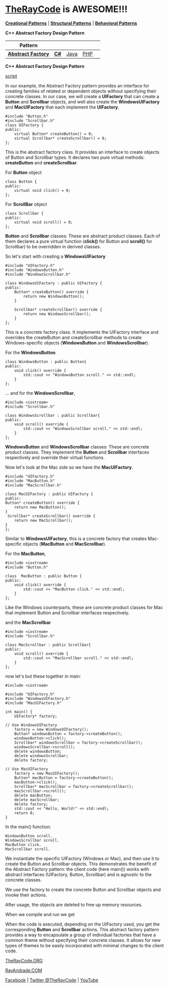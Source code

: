 # [TheRayCode](../../../README.md) is AWESOME!!!

**[Creational Patterns](../README.md)** | **[Structural Patterns](../../Structural/README.md)** | **[Behavioral Patterns](../../Behavioral/README.md)**

**C++ Abstract Factory Design Pattern**

|Pattern|   |   |   |   |
|---|---|---|---|---|
| [**Abstract Factory**](../AbstractFactory/README.md) | [**C#**](../../../Csharp/Creational/AbstractFactory/README.md) | [Java](../../../Java/Creational/AbstractFactory/README.md) | [PHP](../../../PHP/Creational/AbstractFactory/README.md) |

**C++ Abstract Factory Design Pattern**

[script](./script/page01.md)

In our example, the Abstract Factory pattern provides an interface for creating families of related or dependent objects without specifying their concrete classes. In our case, we will create a **UIFactory** that can create a **Button** and **Scrollbar** objects, and well also create the **WindowsUIFactory** and **MacUIFactory** that each implement the **UIFactory**.

```
#include "Button.h"
#include "Scrollbar.h"
class UIFactory { 
public:
    virtual Button* createButton() = 0;
    virtual Scrollbar* createScrollbar() = 0;
};
```
This is the abstract factory class. It provides an interface to create objects of Button and Scrollbar types. 
It declares two pure virtual methods: **createButton** and **createScrollbar**.


For **Button** object
```
class Button {
public:
    virtual void click() = 0;
};
```
For **ScrollBar** object
```
class Scrollbar { 
public:
    virtual void scroll() = 0;
};
```

**Button** and **Scrollbar** classes:
These are abstract product classes. Each of them declares a pure virtual function (**click()** for Button and **scroll()** for Scrollbar) to be overridden in derived classes.

So let's start with creating a **WindowsUIFactory**

```
#include "UIFactory.h"
#include "WindowsButton.h"
#include "WindowsScrollbar.h"

class WindowsUIFactory : public UIFactory {  
public:
    Button* createButton() override {
        return new WindowsButton();
    }

    Scrollbar* createScrollbar() override {
        return new WindowsScrollbar();
    }
};
```
This is a concrete factory class. It implements the UIFactory interface and overrides the createButton and createScrollbar methods to create Windows-specific objects (**WindowsButton** and **WindowsScrollbar**).

For the **WindowsButton**

```
class WindowsButton : public Button{ 
public:
    void click() override {
        std::cout << "WindowsButton scroll." << std::endl;
    }
};
```
... and for the **WindowsScrollbar**,

```
#include <iostream>
#include "Scrollbar.h"

class WindowsScrollbar : public Scrollbar{ 
public:
    void scroll() override {
        std::cout << "WindowsScrollbar scroll." << std::endl;
    }
};
```
**WindowsButton** and **WindowsScrollbar** classes:
These are concrete product classes. They implement the **Button** and **Scrollbar** interfaces respectively and override their virtual functions.

Now let's look at the Mac side so we have the **MacUIFactory**.

```
#include "UIFactory.h"
#include "MacButton.h"
#include "MacScrollbar.h"

class MacUIFactory : public UIFactory { 
public:
Button* createButton() override {
    return new MacButton();
}
 Scrollbar* createScrollbar() override {
    return new MacScrollbar();
}
};
```
Similar to **WindowsUIFactory**, this is a concrete factory that creates Mac-specific objects (**MacButton** and **MacScrollbar**).

For the **MacButton**,

```
#include <iostream>
#include "Button.h"

class  MacButton : public Button { 
public:
    void click() override {
        std::cout << "MacButton click." << std::endl;
    }
};
```
Like the Windows counterparts, these are concrete product classes for Mac that implement Button and Scrollbar interfaces respectively.

and the **MacScrollbar**

```
#include <iostream>
#include "Scrollbar.h"

class MacScrollbar : public Scrollbar{  
public:
    void scroll() override {
        std::cout << "MacScrollbar scroll." << std::endl;
    }
};
```
now let's but these together in main:




```
#include <iostream>

#include "UIFactory.h"
#include "WindowsUIFactory.h"
#include "MacUIFactory.h"

int main() {
    UIFactory* factory;

// Use WindowsUIFactory
    factory = new WindowsUIFactory();
    Button* windowsButton = factory->createButton();
    windowsButton->click();
    Scrollbar* windowsScrollbar = factory->createScrollbar();
    windowsScrollbar->scroll();
    delete windowsButton;
    delete windowsScrollbar;
    delete factory;

// Use MacUIFactory
    factory = new MacUIFactory();
    Button* macButton = factory->createButton();
    macButton->click();
    Scrollbar* macScrollbar = factory->createScrollbar();
    macScrollbar->scroll();
    delete macButton;
    delete macScrollbar;
    delete factory;
    std::cout << "Hello, World!" << std::endl;
    return 0;
}
```
In the main() function:


```
WindowsButton scroll.
WindowsScrollbar scroll.
MacButton click.
MacScrollbar scroll.
```

We instantiate the specific UIFactory (Windows or Mac), and then use it to create the Button and Scrollbar objects. This demonstrates the benefit of the Abstract Factory pattern: the client code (here main()) works with abstract interfaces (UIFactory, Button, Scrollbar) and is agnostic to the concrete classes.

We use the factory to create the concrete Button and Scrollbar objects and invoke their actions.

After usage, the objects are deleted to free up memory resources.

When we compile and run we get

When the code is executed, depending on the UIFactory used, you get the corresponding **Button** and **Scrollbar** actions. This abstract factory pattern provides a way to encapsulate a group of individual factories that have a common theme without specifying their concrete classes. It allows for new types of themes to be easily incorporated with minimal changes to the client code.


[TheRayCode.ORG](https://www.TheRayCode.org)

[RayAndrade.COM](https://www.RayAndrade.com)

[Facebook](https://www.facebook.com/TheRayCode/) | [Twitter @TheRayCode](https://www.twitter.com/TheRayCode/) | [YouTube](https://www.youtube.com/TheRayCode/)
